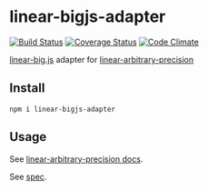 # linear-bigjs-adapter

[![Build Status](https://travis-ci.org/javiercejudo/linear-bigjs-adapter.svg)](https://travis-ci.org/javiercejudo/linear-bigjs-adapter)
[![Coverage Status](https://coveralls.io/repos/javiercejudo/linear-bigjs-adapter/badge.svg?branch=master)](https://coveralls.io/r/javiercejudo/linear-bigjs-adapter?branch=master)
[![Code Climate](https://codeclimate.com/github/javiercejudo/linear-bigjs-adapter/badges/gpa.svg)](https://codeclimate.com/github/javiercejudo/linear-bigjs-adapter)

[linear-big.js](https://github.com/javiercejudo/linear-big.js) adapter for
[linear-arbitrary-precision](https://github.com/javiercejudo/linear-arbitrary-precision)

## Install

    npm i linear-bigjs-adapter

## Usage

See [linear-arbitrary-precision docs](https://github.com/javiercejudo/linear-arbitrary-precision/blob/master/README.md#usage).

See [spec](test/spec.js).
